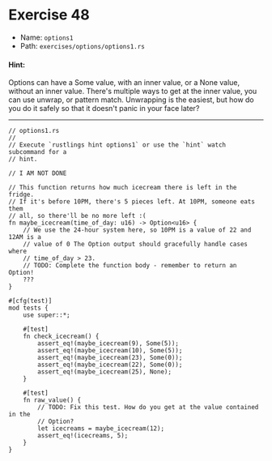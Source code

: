 # Exercise 48

- Name: ```options1```
- Path: ```exercises/options/options1.rs```
#### Hint: 

Options can have a Some value, with an inner value, or a None value, without an inner value.
There's multiple ways to get at the inner value, you can use unwrap, or pattern match. Unwrapping
is the easiest, but how do you do it safely so that it doesn't panic in your face later?


---



```rust,editable
// options1.rs
//
// Execute `rustlings hint options1` or use the `hint` watch subcommand for a
// hint.

// I AM NOT DONE

// This function returns how much icecream there is left in the fridge.
// If it's before 10PM, there's 5 pieces left. At 10PM, someone eats them
// all, so there'll be no more left :(
fn maybe_icecream(time_of_day: u16) -> Option<u16> {
    // We use the 24-hour system here, so 10PM is a value of 22 and 12AM is a
    // value of 0 The Option output should gracefully handle cases where
    // time_of_day > 23.
    // TODO: Complete the function body - remember to return an Option!
    ???
}

#[cfg(test)]
mod tests {
    use super::*;

    #[test]
    fn check_icecream() {
        assert_eq!(maybe_icecream(9), Some(5));
        assert_eq!(maybe_icecream(10), Some(5));
        assert_eq!(maybe_icecream(23), Some(0));
        assert_eq!(maybe_icecream(22), Some(0));
        assert_eq!(maybe_icecream(25), None);
    }

    #[test]
    fn raw_value() {
        // TODO: Fix this test. How do you get at the value contained in the
        // Option?
        let icecreams = maybe_icecream(12);
        assert_eq!(icecreams, 5);
    }
}

```
